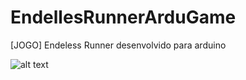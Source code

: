 # EndellesRunnerArduGame
[JOGO] Endeless Runner desenvolvido para arduino

![alt text](https://github.com/SkyList/EndelesRunnerArduGame/image.png)